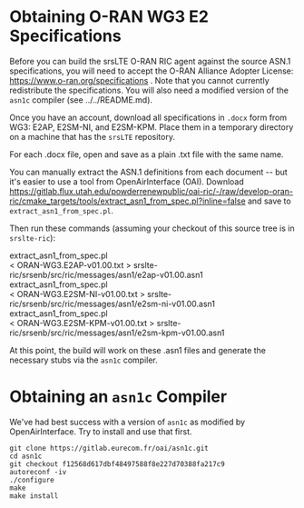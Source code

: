 Obtaining O-RAN WG3 E2 Specifications
=====================================

Before you can build the srsLTE O-RAN RIC agent against the source ASN.1
specifications, you will need to accept the O-RAN Alliance Adopter
License: https://www.o-ran.org/specifications .  Note that you cannot
currently redistribute the specifications.  You will also need a
modified version of the `asn1c` compiler (see ../../README.md).

Once you have an account, download all specifications in `.docx` form
from WG3: E2AP, E2SM-NI, and E2SM-KPM.  Place them in a temporary
directory on a machine that has the `srsLTE` repository.

For each .docx file, open and save as a plain .txt file with the same name.

You can manually extract the ASN.1 definitions from each document -- but
it's easier to use a tool from OpenAirInterface (OAI).  Download
https://gitlab.flux.utah.edu/powderrenewpublic/oai-ric/-/raw/develop-oran-ric/cmake_targets/tools/extract_asn1_from_spec.pl?inline=false
and save to `extract_asn1_from_spec.pl`.

Then run these commands (assuming your checkout of this source tree is
in `srslte-ric`):

extract_asn1_from_spec.pl \
    < ORAN-WG3.E2AP-v01.00.txt > srslte-ric/srsenb/src/ric/messages/asn1/e2ap-v01.00.asn1
extract_asn1_from_spec.pl \
    < ORAN-WG3.E2SM-NI-v01.00.txt > srslte-ric/srsenb/src/ric/messages/asn1/e2sm-ni-v01.00.asn1
extract_asn1_from_spec.pl \
    < ORAN-WG3.E2SM-KPM-v01.00.txt > srslte-ric/srsenb/src/ric/messages/asn1/e2sm-kpm-v01.00.asn1

At this point, the build will work on these .asn1 files and generate the
necessary stubs via the `asn1c` compiler.

Obtaining an `asn1c` Compiler
=============================

We've had best success with a version of `asn1c` as modified by
OpenAirInterface.  Try to install and use that first.

    git clone https://gitlab.eurecom.fr/oai/asn1c.git
    cd asn1c
    git checkout f12568d617dbf48497588f8e227d70388fa217c9
    autoreconf -iv
    ./configure 
    make
    make install
